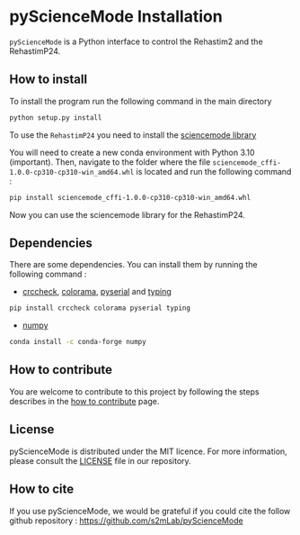 # pyScienceMode Installation
`pyScienceMode` is a Python interface to control the Rehastim2 and the RehastimP24. 

## How to install
To install the program run the following command in the main directory 

```bash
python setup.py install
```
To use the `RehastimP24` you need to install the [sciencemode library](.\sciencemode_cffi-1.0.0-cp310-cp310-win_amd64.whl)


You will need to create a new conda environment with Python 3.10 (important).
Then, navigate to the folder where the file `sciencemode_cffi-1.0.0-cp310-cp310-win_amd64.whl` is located 
and run the following command :
```bash
pip install sciencemode_cffi-1.0.0-cp310-cp310-win_amd64.whl
```
Now you can use the sciencemode library for the RehastimP24.

## Dependencies
There are some dependencies. You can install them by running the following command :

- [crccheck](https://pypi.org/project/crccheck/), [colorama](https://pypi.org/project/colorama/), [pyserial](https://pypi.org/project/pyserial/) and [typing](https://pypi.org/project/typing/)
```bash
pip install crccheck colorama pyserial typing
```
- [numpy](https://anaconda.org/conda-forge/numpy)
```bash
conda install -c conda-forge numpy
```

## How to contribute
You are welcome to contribute to this project by following the steps describes in the 
[how to contribute](contributing.rst) page.

## License
pyScienceMode is distributed under the MIT licence. For more information, please consult the [LICENSE](./LICENSE) file in our repository.

## How to cite
If you use pyScienceMode, we would be grateful if you could cite the follow github repository : https://github.com/s2mLab/pyScienceMode

